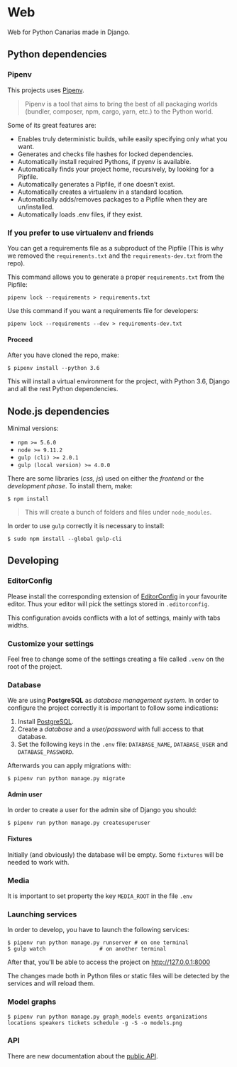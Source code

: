# Web

Web for Python Canarias made in Django.

## Python dependencies

### Pipenv

This projects uses [Pipenv](https://pipenv.readthedocs.io/en/latest/).

> Pipenv is a tool that aims to bring the best of all packaging worlds (bundler, composer, npm, cargo, yarn, etc.) to the Python world.

Some of its great features are:

- Enables truly deterministic builds, while easily specifying only what you want.
- Generates and checks file hashes for locked dependencies.
- Automatically install required Pythons, if pyenv is available.
- Automatically finds your project home, recursively, by looking for a Pipfile.
- Automatically generates a Pipfile, if one doesn’t exist.
- Automatically creates a virtualenv in a standard location.
- Automatically adds/removes packages to a Pipfile when they are un/installed.
- Automatically loads .env files, if they exist.

### If you prefer to use virtualenv and friends

You can get a requirements file as a subproduct of the Pipfile (This is why we
removed the `requirements.txt` and the `requirements-dev.txt` from the repo).

This command allows you to generate a proper `requirements.txt` from the Pipfile:

    pipenv lock --requirements > requirements.txt

Use this command if you want a requirements file for developers:

    pipenv lock --requirements --dev > requirements-dev.txt


#### Proceed

After you have cloned the repo, make:

~~~console
$ pipenv install --python 3.6
~~~

This will install a virtual environment for the project, with Python 3.6, Django and all the rest Python dependencies.

## Node.js dependencies

Minimal versions:

- `npm >= 5.6.0`
- `node >= 9.11.2`
- `gulp (cli) >= 2.0.1`
- `gulp (local version) >= 4.0.0`

There are some libraries (*css, js*) used on either the *frontend* or the *development phase*. To install them, make:

~~~console
$ npm install
~~~

> This will create a bunch of folders and files under `node_modules`.

In order to use `gulp` correctly it is necessary to install:

~~~console
$ sudo npm install --global gulp-cli
~~~

## Developing

### EditorConfig

Please install the corresponding extension of [EditorConfig](https://editorconfig.org/) in your favourite editor. Thus your editor will pick the settings stored in `.editorconfig`.

This configuration avoids conflicts with a lot of settings, mainly with tabs widths.

### Customize your settings

Feel free to change some of the settings creating a file called `.venv` on the root of the project.

### Database

We are using **PostgreSQL** as *database management system*. In order to configure the project correctly it is important to follow some indications:

1. Install [PostgreSQL](https://www.postgresql.org/download/).
2. Create a *database* and a *user/password* with full access to that database.
3. Set the following keys in the `.env` file: `DATABASE_NAME`, `DATABASE_USER` and `DATABASE_PASSWORD`.

Afterwards you can apply migrations with:

~~~console
$ pipenv run python manage.py migrate
~~~

#### Admin user

In order to create a user for the admin site of Django you should:

~~~console
$ pipenv run python manage.py createsuperuser
~~~

#### Fixtures

Initially (and obviously) the database will be empty. Some `fixtures` will be needed to work with.

### Media

It is important to set property the key `MEDIA_ROOT` in the file `.env`

### Launching services

In order to develop, you have to launch the following services:

~~~console
$ pipenv run python manage.py runserver # on one terminal
$ gulp watch                 # on another terminal
~~~

After that, you'll be able to access the project on http://127.0.0.1:8000

The changes made both in Python files or static files will be detected by the services and will reload them.

### Model graphs

~~~console
$ pipenv run python manage.py graph_models events organizations locations speakers tickets schedule -g -S -o models.png
~~~

### API

There are new documentation about the [public API](./docs/api.md).
